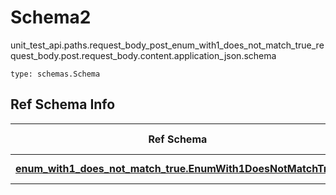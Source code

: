 # Schema2
unit_test_api.paths.request_body_post_enum_with1_does_not_match_true_request_body.post.request_body.content.application_json.schema
```
type: schemas.Schema
```

## Ref Schema Info
Ref Schema | Input Type | Output Type
---------- | ---------- | -----------
[**enum_with1_does_not_match_true.EnumWith1DoesNotMatchTrue**](../../../../../../components/schema/enum_with1_does_not_match_true.md) | float, int | float, int
